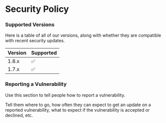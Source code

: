 # Security Policy

### **Supported Versions**

Here is a table of all of our versions, along with whether they are compatible with recent security updates.

| Version | Supported          |
| ------- | ------------------ |
| 1.8.x   | ✅ |
| 1.7.x   | ✅                |

### **Reporting a Vulnerability**

Use this section to tell people how to report a vulnerability.

Tell them where to go, how often they can expect to get an update on a
reported vulnerability, what to expect if the vulnerability is accepted or
declined, etc.
